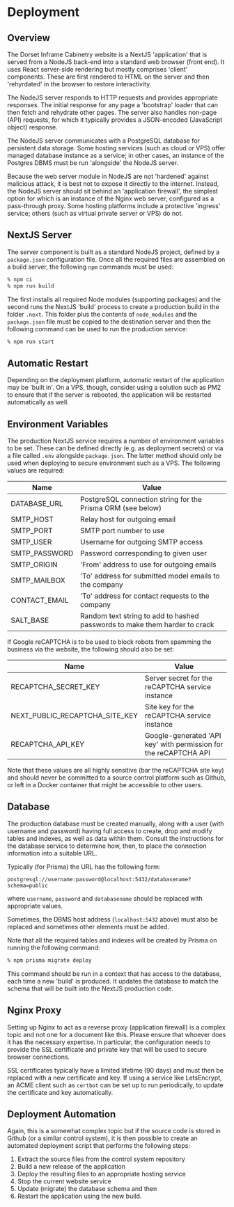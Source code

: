 # Deployment

## Overview

The Dorset Inframe Cabinetry website is a NextJS 'application' that is served from a NodeJS back-end into a standard web browser (front end). It uses React server-side rendering but mostly comprises 'client' components. These are first rendered to HTML on the server and then 'rehyrdated' in the browser to restore interactivity.

The NodeJS server responds to HTTP requests and provides appropriate responses. The initial response for any page a 'bootstrap' loader that can then fetch and rehydrate other pages. The server also handles non-page (API) requests, for which it typically provides a JSON-encoded (JavaScript object) response.

The NodeJS server communicates with a PostgreSQL database for persistent data storage. Some hosting services (such as cloud or VPS) offer managed database instance as a service; in other cases, an instance of the Postgres DBMS must be run 'alongside' the NodeJS server.

Because the web server module in NodeJS are not 'hardened' against malicious attack, it is best not to expose it directly to the internet. Instead, the NodeJS server should sit behind an 'application firewall', the simplest option for which is an instance of the Nginx web server, configured as a pass-through proxy. Some hosting platforms include a protective 'ingress' service; others (such as virtual private server or VPS) do not.

## NextJS Server

The server component is built as a standard NodeJS project, defined by a `package.json` configuration file. Once all the required files are assembled on a build server, the following `npm` commands must be used:

```sh
% npm ci
% npm run build
```

The first installs all required Node modules (supporting packages) and the second runs the NextJS 'build' process to create a production build in the folder `.next`. This folder plus the contents of `node_modules` and the `package.json` file must be copied to the destination server and then the following command can be used to run the production service:

```sh
% npm run start
```

## Automatic Restart

Depending on the deployment platform, automatic restart of the application may be 'built in'. On a VPS, though, consider using a solution such as PM2 to ensure that if the server is rebooted, the application will be restarted automatically as well.

## Environment Variables

The production NextJS service requires a number of environment variables to be set. These can be defined directly (e.g. as deployment secrets) or via a file called `.env` alongside `package.json`. The latter method should only be used when deploying to secure environment such as a VPS. The following values are required:

| Name          | Value                                                                      |
| ------------- | -------------------------------------------------------------------------- |
| DATABASE_URL  | PostgreSQL connection string for the Prisma ORM (see below)                |
| SMTP_HOST     | Relay host for outgoing email                                              |
| SMTP_PORT     | SMTP port number to use                                                    |
| SMTP_USER     | Username for outgoing SMTP access                                          |
| SMTP_PASSWORD | Password corresponding to given user                                       |
| SMTP_ORIGIN   | 'From' address to use for outgoing emails                                  |
| SMTP_MAILBOX  | 'To' address for submitted model emails to the company                     |
| CONTACT_EMAIL | 'To' address for contact requests to the company                           |
| SALT_BASE     | Random text string to add to hashed passwords to make them harder to crack |

If Google reCAPTCHA is to be used to block robots from spamming the business via the website, the following should also be set:

| Name                           | Value                                                            |
| ------------------------------ | ---------------------------------------------------------------- |
| RECAPTCHA_SECRET_KEY           | Server secret for the reCAPTCHA service instance                 |
| NEXT_PUBLIC_RECAPTCHA_SITE_KEY | Site key for the reCAPTCHA service instance                      |
| RECAPTCHA_API_KEY              | Google-generated 'API key' with permission for the reCAPTCHA API |

Note that these values are all highly sensitive (bar the reCAPTCHA site key) and should never be committed to a source control platform such as Github, or left in a Docker container that might be accessible to other users.

## Database

The production database must be created manually, along with a user (with username and password) having full access to create, drop and modify tables and indexes, as well as data within them. Consult the instructions for the database service to determine how, then, to place the connection information into a suitable URL.

Typically (for Prisma) the URL has the following form:

```
postgresql://username:password@localhost:5432/databasename?schema=public
```

where `username`, `password` and `databasename` should be replaced with appropriate values.

Sometimes, the DBMS host address (`localhost:5432` above) must also be replaced and sometimes other elements must be added.

Note that all the required tables and indexes will be created by Prisma on running the following command:

```sh
% npm prisma migrate deploy
```

This command should be run in a context that has access to the database, each time a new 'build' is produced. It updates the database to match the schema that will be built into the NextJS production code.

## Nginx Proxy

Setting up Nginx to act as a reverse proxy (application firewall) is a complex topic and not one for a document like this. Please ensure that whoever does it has the necessary expertise. In particular, the configuration needs to provide the SSL certificate and private key that will be used to secure browser connections.

SSL certificates typically have a limited lifetime (90 days) and must then be replaced with a new certificate and key. If using a service like LetsEncrypt, an ACME client such as `certbot` can be set up to run periodically, to update the certificate and key automatically.

## Deployment Automation

Again, this is a somewhat complex topic but if the source code is stored in Github (or a similar control system), it is then possible to create an automated deployment script that performs the following steps:

1. Extract the source files from the control system repository
2. Build a new release of the application
3. Deploy the resulting files to an appropriate hosting service
4. Stop the current website service
5. Update (migrate) the database schema and then
6. Restart the application using the new build.
